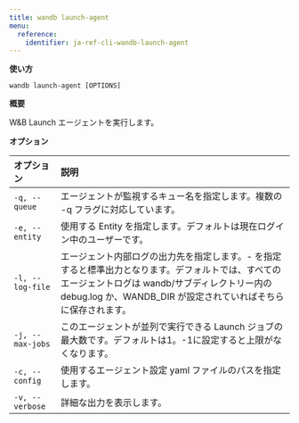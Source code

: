 ```yaml
---
title: wandb launch-agent
menu:
  reference:
    identifier: ja-ref-cli-wandb-launch-agent
---
```


**使い方**

`wandb launch-agent [OPTIONS]`

**概要**

W&B Launch エージェントを実行します。

**オプション**

| **オプション** | **説明** |
| :--- | :--- |
| `-q, --queue` | エージェントが監視するキュー名を指定します。複数の -q フラグに対応しています。 |
| `-e, --entity` | 使用する Entity を指定します。デフォルトは現在ログイン中のユーザーです。 |
| `-l, --log-file` | エージェント内部ログの出力先を指定します。- を指定すると標準出力となります。デフォルトでは、すべてのエージェントログは wandb/サブディレクトリー内の debug.log か、WANDB_DIR が設定されていればそちらに保存されます。 |
| `-j, --max-jobs` | このエージェントが並列で実行できる Launch ジョブの最大数です。デフォルトは1。-1に設定すると上限がなくなります。|
| `-c, --config` | 使用するエージェント設定 yaml ファイルのパスを指定します。|
| `-v, --verbose` | 詳細な出力を表示します。|
